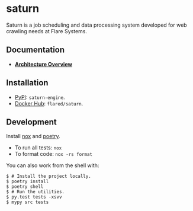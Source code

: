 # saturn

Saturn is a job scheduling and data processing system developed for web crawling needs at Flare Systems.

## Documentation

- [**Architecture Overview**](docs/architecture_overview.md)

## Installation

- [PyPI](https://pypi.org/project/saturn-engine/): `saturn-engine`.
- [Docker Hub](https://hub.docker.com/repository/docker/flared/saturn): `flared/saturn`.

## Development

Install [nox](https://nox.thea.codes/en/stable/) and [poetry](https://python-poetry.org/docs/).

- To run all tests: `nox`
- To format code: `nox -rs format`

You can also work from the shell with:

```console
$ # Install the project locally.
$ poetry install
$ poetry shell
$ # Run the utilities.
$ py.test tests -xsvv
$ mypy src tests
```
